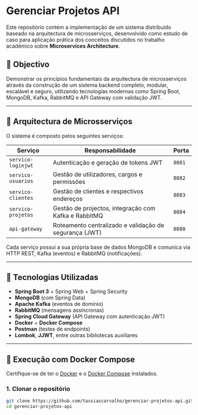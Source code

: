 # Gerenciar Projetos API

Este repositório contém a implementação de um sistema distribuído baseado na arquitectura de microsserviços, desenvolvido como estudo de caso para aplicação prática dos conceitos discutidos no trabalho académico sobre **Microservices Architecture**.

## 📌 Objectivo

Demonstrar os princípios fundamentais da arquitectura de microsserviços através da construção de um sistema backend completo, modular, escalável e seguro, utilizando tecnologias modernas como Spring Boot, MongoDB, Kafka, RabbitMQ e API Gateway com validação JWT.

---

## 🧱 Arquitectura de Microsserviços

O sistema é composto pelos seguintes serviços:

| Serviço               | Responsabilidade                                                  | Porta  |
|----------------------|--------------------------------------------------------------------|--------|
| `servico-loginjwt`   | Autenticação e geração de tokens JWT                              | `8081` |
| `servico-usuarios`   | Gestão de utilizadores, cargos e permissões                       | `8082` |
| `servico-clientes`   | Gestão de clientes e respectivos endereços                        | `8083` |
| `servico-projetos`   | Gestão de projectos, integração com Kafka e RabbitMQ              | `8084` |
| `api-gateway`        | Roteamento centralizado e validação de segurança (JWT)            | `8080` |

Cada serviço possui a sua própria base de dados MongoDB e comunica via HTTP REST, Kafka (eventos) e RabbitMQ (notificações).

---

## 🚀 Tecnologias Utilizadas

- **Spring Boot 3** + Spring Web + Spring Security
- **MongoDB** (com Spring Data)
- **Apache Kafka** (eventos de domínio)
- **RabbitMQ** (mensagens assíncronas)
- **Spring Cloud Gateway** (API Gateway com autenticação JWT)
- **Docker** + **Docker Compose**
- **Postman** (testes de endpoints)
- **Lombok**, **JJWT**, entre outras bibliotecas auxiliares

---

## 🐳 Execução com Docker Compose

Certifique-se de ter o [Docker](https://www.docker.com/) e o [Docker Compose](https://docs.docker.com/compose/) instalados.

### 1. Clonar o repositório

```bash
git clone https://github.com/tassiascarvalho/gerenciar-projetos-api.git
cd gerenciar-projetos-api
